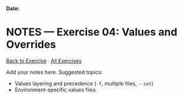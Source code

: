 **Date:** 

# NOTES — Exercise 04: Values and Overrides

[Back to Exercise](./README.md) · [All Exercises](../../README.md#exercises)

Add your notes here. Suggested topics:
- Values layering and precedence (`-f`, multiple files, `--set`)
- Environment-specific values files


